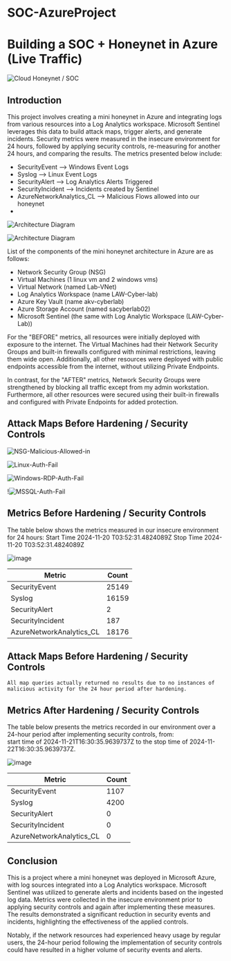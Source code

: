 # SOC-AzureProject
# Building a SOC + Honeynet in Azure (Live Traffic)
![Cloud Honeynet / SOC](https://i.imgur.com/ZWxe03e.jpg)

## Introduction

This project involves creating a mini honeynet in Azure and integrating logs from various resources into a Log Analytics workspace. Microsoft Sentinel leverages this data to build attack maps, trigger alerts, and generate incidents. Security metrics were measured in the insecure environment for 24 hours, followed by applying security controls, re-measuring for another 24 hours, and comparing the results. The metrics presented below include:

- SecurityEvent --> Windows Event Logs
- Syslog --> Linux Event Logs
- SecurityAlert --> Log Analytics Alerts Triggered
- SecurityIncident --> Incidents created by Sentinel
- AzureNetworkAnalytics_CL --> Malicious Flows allowed into our honeynet
- 

![Architecture Diagram](https://github.com/user-attachments/assets/6d70bd34-c445-4feb-9907-0c711d4eedd3)



![Architecture Diagram](https://github.com/user-attachments/assets/11009a76-aed1-4806-acfc-09d3912fe377)

List of the components of the mini honeynet architecture in Azure are as follows:

- Network Security Group (NSG)
- Virtual Machines (1 linux vm and 2 windows vms)
- Virtual Network (named Lab-VNet)
- Log Analytics Workspace (name LAW-Cyber-lab)
- Azure Key Vault (name akv-cyberlab)
- Azure Storage Account (named sacyberlab02)
- Microsoft Sentinel (the same with Log Analytic Workspace (LAW-Cyber-Lab))

For the "BEFORE" metrics, all resources were initially deployed with exposure to the internet. The Virtual Machines had their Network Security Groups and built-in firewalls configured with minimal restrictions, leaving them wide open. Additionally, all other resources were deployed with public endpoints accessible from the internet, without utilizing Private Endpoints.

In contrast, for the "AFTER" metrics, Network Security Groups were strengthened by blocking all traffic except from my admin workstation. Furthermore, all other resources were secured using their built-in firewalls and configured with Private Endpoints for added protection.

## Attack Maps Before Hardening / Security Controls
![NSG-Malicious-Allowed-in](https://github.com/user-attachments/assets/0fbcaa00-3aed-4993-8b37-a6e233762ec8)

![Linux-Auth-Fail](https://github.com/user-attachments/assets/dc729050-62a7-4431-93bb-1b6c0aafb45a)

![Windows-RDP-Auth-Fail](https://github.com/user-attachments/assets/8d919436-f482-44b5-a510-6f049ea6e4dc)

!![MSSQL-Auth-Fail](https://github.com/user-attachments/assets/e64ba4c8-b7f2-44c2-b9ab-e1932113dcfe)


## Metrics Before Hardening / Security Controls

The table below shows the metrics measured in our insecure environment for 24 hours:
Start Time 2024-11-20 T03:52:31.4824089Z
Stop Time 2024-11-20 T03:52:31.4824089Z

![image](https://github.com/user-attachments/assets/3941ab28-0012-4df9-be3e-b58d13bc6fd0)

| Metric                   | Count
| ------------------------ | -----
| SecurityEvent            | 25149
| Syslog                   | 16159
| SecurityAlert            | 2
| SecurityIncident         | 187
| AzureNetworkAnalytics_CL | 18176

## Attack Maps Before Hardening / Security Controls

```All map queries actually returned no results due to no instances of malicious activity for the 24 hour period after hardening.```

## Metrics After Hardening / Security Controls

The table below presents the metrics recorded in our environment over a 24-hour period after implementing security controls, from:  
start time of 2024-11-21T16:30:35.9639737Z to the 
stop time of 2024-11-22T16:30:35.9639737Z.     

![image](https://github.com/user-attachments/assets/90639303-c8ca-4168-8efd-2c90c158b0e5)


| Metric                   | Count
| ------------------------ | -----
| SecurityEvent            | 1107
| Syslog                   | 4200
| SecurityAlert            | 0
| SecurityIncident         | 0
| AzureNetworkAnalytics_CL | 0

## Conclusion

This is a project where a mini honeynet was deployed in Microsoft Azure, with log sources integrated into a Log Analytics workspace. Microsoft Sentinel was utilized to generate alerts and incidents based on the ingested log data. Metrics were collected in the insecure environment prior to applying security controls and again after implementing these measures. The results demonstrated a significant reduction in security events and incidents, highlighting the effectiveness of the applied controls.

Notably, if the network resources had experienced heavy usage by regular users, the 24-hour period following the implementation of security controls could have resulted in a higher volume of security events and alerts.
